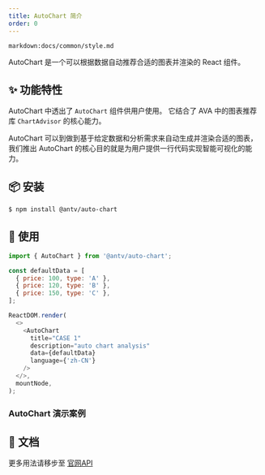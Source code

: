 ```yaml
---
title: AutoChart 简介
order: 0
---
```


`markdown:docs/common/style.md`


AutoChart 是一个可以根据数据自动推荐合适的图表并渲染的 React 组件。

## ✨ 功能特性

AutoChart 中透出了 `AutoChart` 组件供用户使用。
它结合了 AVA 中的图表推荐库 `ChartAdvisor` 的核心能力。

AutoChart 可以到做到基于给定数据和分析需求来自动生成并渲染合适的图表，
我们推出 AutoChart 的核心目的就是为用户提供一行代码实现智能可视化的能力。


## 📦 安装

```bash
$ npm install @antv/auto-chart
```

## 🔨 使用


```js
import { AutoChart } from '@antv/auto-chart';

const defaultData = [
  { price: 100, type: 'A' },
  { price: 120, type: 'B' },
  { price: 150, type: 'C' },
];

ReactDOM.render(
  <>
    <AutoChart 
      title="CASE 1" 
      description="auto chart analysis" 
      data={defaultData} 
      language={'zh-CN'} 
    />
  </>,
  mountNode,
);
```


### AutoChart 演示案例

<playground path="components/auto-chart/demo/basic.jsx"></playground>

## 📖 文档

更多用法请移步至 [官网API](https://ava.antv.vision/zh/docs/api/auto-chart/autoChart)



